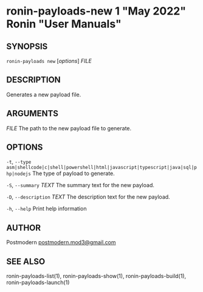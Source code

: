 # ronin-payloads-new 1 "May 2022" Ronin "User Manuals"

## SYNOPSIS

`ronin-payloads new` [*options*] *FILE*

## DESCRIPTION

Generates a new payload file.

## ARGUMENTS

*FILE*
  The path to the new payload file to generate.

## OPTIONS

`-t`, `--type` `asm|shellcode|c|shell|powershell|html|javascript|typescript|java|sql|php|nodejs`
  The type of payload to generate.

`-S`, `--summary` *TEXT*
  The summary text for the new payload.

`-D`, `--description` *TEXT*
  The description text for the new payload.

`-h`, `--help`
  Print help information

## AUTHOR

Postmodern <postmodern.mod3@gmail.com>

## SEE ALSO

ronin-payloads-list(1), ronin-payloads-show(1), ronin-payloads-build(1), ronin-payloads-launch(1)

